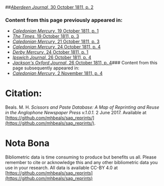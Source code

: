 ##[*Aberdeen Journal*, 30 October 1811, p. 2](https://mhbeals.github.io/sap_html/Aberdeen-Journal/Aberdeen-Journal-30-October-1811-p-2)

### Content from this page previously appeared in:
+ [*Caledonian Mercury*, 19 October 1811, p. 1](https://mhbeals.github.io/sap_html/Caledonian-Mercury/Caledonian-Mercury-19-October-1811-p-1)
+ [*The Times*, 19 October 1811, p. 3](https://mhbeals.github.io/sap_html/The-Times/The-Times-19-October-1811-p-3)
+ [*Caledonian Mercury*, 21 October 1811, p. 3](https://mhbeals.github.io/sap_html/Caledonian-Mercury/Caledonian-Mercury-21-October-1811-p-3)
+ [*Caledonian Mercury*, 24 October 1811, p. 4](https://mhbeals.github.io/sap_html/Caledonian-Mercury/Caledonian-Mercury-24-October-1811-p-4)
+ [*Derby Mercury*, 24 October 1811, p. 1](https://mhbeals.github.io/sap_html/Derby-Mercury/Derby-Mercury-24-October-1811-p-1)
+ [*Ipswich Journal*, 26 October 1811, p. 4](https://mhbeals.github.io/sap_html/Ipswich-Journal/Ipswich-Journal-26-October-1811-p-4)
+ [*Jackson's Oxford Journal*, 26 October 1811, p. 4](https://mhbeals.github.io/sap_html/Jackson's-Oxford-Journal/Jackson's-Oxford-Journal-26-October-1811-p-4)### Content from this page subsequently appeared in:
+ [*Caledonian Mercury*, 2 November 1811, p. 4](https://mhbeals.github.io/sap_html/Caledonian-Mercury/Caledonian-Mercury-2-November-1811-p-4)
                    
# Citation: 

Beals. M. H. *Scissors and Paste Database: A Map of Reprinting and Reuse in the Anglophone Newspaper Press v.1.0.1.* 2 June 2017. Available at [https://github.com/mhbeals/sap_reprints/](https://github.com/mhbeals/sap_reprints/). 
                    
# Nota Bona

Bibliometric data is time consuming to produce but benefits us all. Please remember to cite or acknowledge this and any other bibliometric data you use in your research. All data is available CC-BY 4.0 at [https://github.com/mhbeals/sap_reprints](https://github.com/mhbeals/sap_reprints)